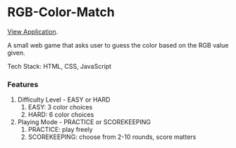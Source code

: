 # RGB-Color-Match
[View Application](http://xiaomin-chen.com/coding-project/rgb-game/RGBgame.html).

A small web game that asks user to guess the color based on the RGB value given.

Tech Stack: HTML, CSS, JavaScript

### Features
1. Difficulty Level - EASY or HARD
    1. EASY: 3 color choices
    2. HARD: 6 color choices
2. Playing Mode - PRACTICE or SCOREKEEPING
    1. PRACTICE: play freely
    2. SCOREKEEPING: choose from 2-10 rounds, score matters
